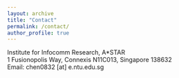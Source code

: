 ```yaml
---
layout: archive
title: "Contact"
permalink: /contact/
author_profile: true
---
```

Institute for Infocomm Research, A*STAR<br>
1 Fusionopolis Way, Connexis N11C013, Singapore 138632<br>
Email: chen0832 [at] e.ntu.edu.sg


